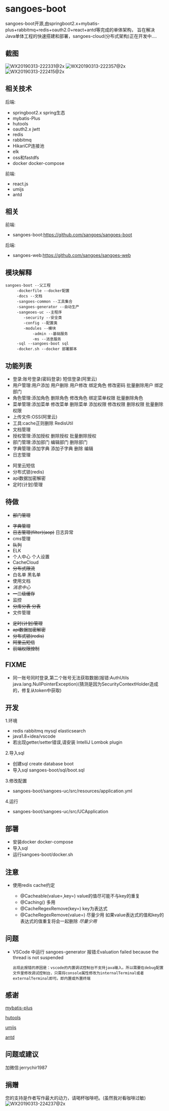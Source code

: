 # sangoes-boot

   sangoes-boot开源,由springboot2.x+mybatis-plus+rabbitmq+redis+oauth2.0+react+antd等完成的单体架构，
   旨在解决Java单体工程的快速搭建和部署，sangoes-cloud(分布式架构)正在开发中....

## 截图

![WX20190313-222331@2x](https://user-images.githubusercontent.com/3461906/54287085-fc094400-45df-11e9-8019-db30c7eb9917.png)
![WX20190313-222357@2x](https://user-images.githubusercontent.com/3461906/54287124-0e837d80-45e0-11e9-8ddb-1848aef5e5f6.png)
![WX20190313-222415@2x](https://user-images.githubusercontent.com/3461906/54287136-12af9b00-45e0-11e9-865b-cedce72fdde4.png)

## 相关技术

   后端:
   * springboot2.x spring生态
   * mybatis-Plus
   * hutools
   * oauth2.x jwtt
   * redis
   * rabbitmq
   * HikariCP连接池
   * elk
   * oss和fastdfs
   * docker docker-compose
   
   前端:
   * react.js
   * umijs
   * antd

## 相关
    
   前端:
   
   * sangoes-boot:https://github.com/sangoes/sangoes-boot
   
   后端:
    
   * sangoes-web:https://github.com/sangoes/sangoes-web

## 模块解释
    sangoes-boot --父工程
         -dockerfile --docker配置
         -docs --文档
         -sangoes-common --工具集合
         -sangoes-generator --自动生产
         -sangeoes-uc --主程序
            -security --安全类
            -config --配置类
            -modules --模块
                -admin --基础服务
                -ms --消息服务
         -sql --sangoes-boot sql
         -docker.sh --docker 部署脚本

## 功能列表

   * 登录:账号登录(密码登录) 短信登录(阿里云)
   * 用户管理:用户添加 用户删除 用户修改 绑定角色 修改密码 批量删除用户 绑定部门
   * 角色管理:添加角色 删除角色 修改角色 绑定菜单权限 批量删除角色
   * 菜单管理:添加菜单 修改菜单 删除菜单 添加权限 修改权限 删除权限 批量删除权限
   * 上传文件:OSS(阿里云)
   * 工具:cache正则删除 RedisUtil
   * 文档管理
   * 授权管理:添加授权 删除授权 批量删除授权
   * 部门管理:添加部门 编辑部门 删除部门
   * 字典管理:添加字典 添加子字典 删除 编辑
   * 日志管理
   - 阿里云短信
   - 分布式锁(redis)
   - api数据加密解密
   - 定时(计划)管理
    
## 待做

   - <del>部门管理</del> 
   * <del>字典管理</del>
   * <del>日志管理(filter)(aop)</del> 日志异常
   * cms管理
   * <del>队列</del>
   * ELK
   * 个人中心 个人设置
   * CacheCloud
   * <del>分布式限流</del>
   * 白名单 黑名单
   * 使用文档
   * *消息中心*
   * <del>一二级缓存</del>
   * 监控
   * <del>分库分表 分表</del>
   * 文件管理
   - <del>定时(计划)管理</del>
   - <del>api数据加密解密</del>
   - <del>分布式锁(redis)</del>
   - <del>阿里云短信</del>
   - <del>前端权限控制<del>
## FIXME
   - 同一账号同时登录,第二个账号无法获取数据(报错:AuthUtils java.lang.NullPointerException)(猜测是因为SecurityContextHolder造成的，修复从token中获取)
## 开发
   
   1.环境
   - redis rabbitmq mysql elasticsearch
   - java1.8+idea/vscode
   - 若出现getter/setter错误,请安装 IntelliJ Lombok plugin
   
   2.导入sql
   * 创建sql create database boot
   * 导入sql sangoes-boot/sql/boot.sql
   
   3.修改配置
   * sangoes-boot/sangoes-uc/src/resources/application.yml
   
   4.运行
   * sangoes-boot/sangoes-uc/src/UCApplication
 
## 部署
   * 安装docker docker-compose
   * 导入sql
   * 运行sangoes-boot/docker.sh
   
## 注意
   * 使用redis cache约定
    
        * @Cacheable(value=,key=) value的值尽可能不与key的重复
        * @Caching() 多用
        * @CacheRegexRemove(key=) key为表达式
        * @CacheRegexRemove(value=) 尽量少用 如果value表达式的值和key的表达式的值重复将会一起删除 *尽量少用*
    

## 问题

   * VSCode 中运行 sangoes-generator 报错:Evaluation failed because the thread is not suspended
       
         出现此报错的原因是：vscode的内置调试控制台不支持java输入。所以需要在debug配置文件里修改调试控制台，只需将console属性修改为internalTerminal或者externalTerminal即可。即内置或外置终端

## 感谢

   [mybatis-plus](https://github.com/baomidou/mybatis-plus)
   
   [hutools](https://github.com/looly/hutool)
   
   [umijs](https://github.com/umijs/umi)
    
   [antd](https://github.com/ant-design/ant-design)
   
## 问题或建议
   
   加微信:jerrychir1987
   
## 捐赠


您的支持是作者写作最大的动力，请喝杯咖啡吧。(虽然我对看咖啡过敏)
![WX20190313-224237@2x](https://user-images.githubusercontent.com/3461906/54287852-6b336800-45e1-11e9-94c8-2732f3a1fab7.png)
    